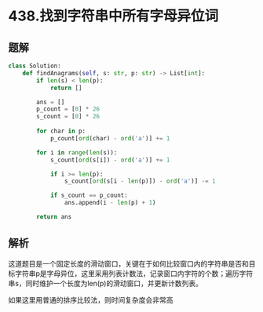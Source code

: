 # 438.找到字符串中所有字母异位词

## 题解

```python
class Solution:
    def findAnagrams(self, s: str, p: str) -> List[int]:
        if len(s) < len(p):
            return []

        ans = []
        p_count = [0] * 26
        s_count = [0] * 26
        
        for char in p:
            p_count[ord(char) - ord('a')] += 1

        for i in range(len(s)):
            s_count[ord(s[i]) - ord('a')] += 1

            if i >= len(p):
                s_count[ord(s[i - len(p)]) - ord('a')] -= 1

            if s_count == p_count:
                ans.append(i - len(p) + 1)

        return ans
```

## 解析

这道题目是一个固定长度的滑动窗口，关键在于如何比较窗口内的字符串是否和目标字符串p是字母异位，这里采用列表计数法，记录窗口内字符的个数；遍历字符串s，同时维护一个长度为len(p)的滑动窗口，并更新计数列表。

如果这里用普通的排序比较法，则时间复杂度会非常高
